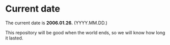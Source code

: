# Current date

The current date is **2006.01.26.** (YYYY.MM.DD.)

This repository will be good when the world ends, so we will know how long it lasted.